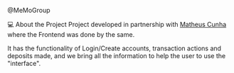 @MeMoGroup

💻 About the Project
Project developed in partnership with [Matheus Cunha](https://github.com/devMatheus-Cunha) where the Frontend was done by the same.

It has the functionality of Login/Create accounts, transaction actions and deposits made, and we bring all the information to help the user to use the "interface".
